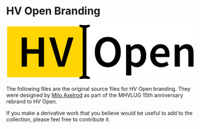 # HV Open Branding #

![HV Open Logo](png/logo_medium.png)

The following files are the original source files for HV Open
branding. They were designed
by [Milo Axelrod](http://www.miloaxelrod.com/) as part of the MHVLUG
15th anniversary rebrand to HV Open.

If you make a derivative work that you believe would be useful to add
to the collection, please feel free to contribute it.
